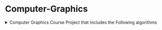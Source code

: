# Computer-Graphics


<details>
  <summary>Computer Graphics Course Project that includes the Following algorithms</summary>


### Main Form 
-----
![](https://github.com/Rowida46/Machine-Learning/blob/master/All_Algo.png)


### Select one of the Following algorithms

   ***If **Elips** & **Rotation** & **Scaling** & **Transformation** selected :*** 
    
   ![](https://github.com/Rowida46/Machine-Learning/blob/master/elips.png)


> **Note** : This [background img](https://th.bing.com/th/id/OIP.95FI-S8u0S9bU2u6v-vIfgAAAA?pid=ImgDet&rs=1) 
  <img align="left" alt="GeForce GTX" width="30px" src="https://www.facebook.com/rowida.nagah.545/" draggable="false" />
